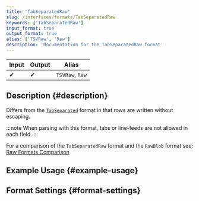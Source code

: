```yaml
---
title: 'TabSeparatedRaw'
slug: /interfaces/formats/TabSeparatedRaw
keywords: ['TabSeparatedRaw']
input_format: true
output_format: true
alias: ['TSVRaw', 'Raw']
description: 'Documentation for the TabSeparatedRaw format'
---
```


| Input | Output | Alias           |
|-------|--------|-----------------|
| ✔     | ✔      | `TSVRaw`, `Raw` |

## Description {#description}

Differs from the [`TabSeparated`](/interfaces/formats/TabSeparated) format in that rows are written without escaping.

:::note
When parsing with this format, tabs or line-feeds are not allowed in each field.
:::

For a comparison of the `TabSeparatedRaw` format and the `RawBlob` format see: [Raw Formats Comparison](../RawBLOB.md/#raw-formats-comparison)

## Example Usage {#example-usage}

## Format Settings {#format-settings}


